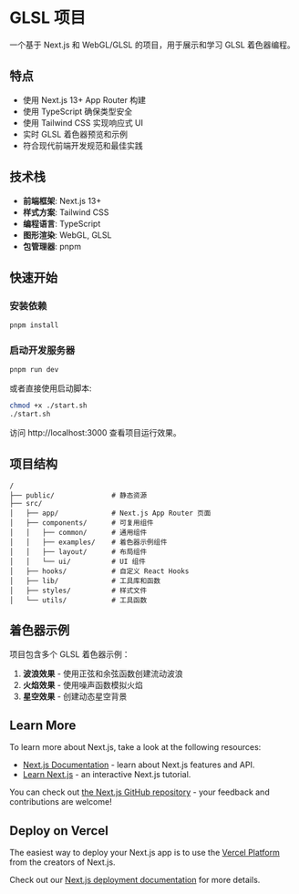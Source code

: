 # GLSL 项目

一个基于 Next.js 和 WebGL/GLSL 的项目，用于展示和学习 GLSL 着色器编程。

## 特点

- 使用 Next.js 13+ App Router 构建
- 使用 TypeScript 确保类型安全
- 使用 Tailwind CSS 实现响应式 UI
- 实时 GLSL 着色器预览和示例
- 符合现代前端开发规范和最佳实践

## 技术栈

- **前端框架**: Next.js 13+
- **样式方案**: Tailwind CSS
- **编程语言**: TypeScript
- **图形渲染**: WebGL, GLSL
- **包管理器**: pnpm

## 快速开始

### 安装依赖

```bash
pnpm install
```

### 启动开发服务器

```bash
pnpm run dev
```

或者直接使用启动脚本:

```bash
chmod +x ./start.sh
./start.sh
```

访问 http://localhost:3000 查看项目运行效果。

## 项目结构

```
/
├── public/              # 静态资源
├── src/
│   ├── app/             # Next.js App Router 页面
│   ├── components/      # 可复用组件
│   │   ├── common/      # 通用组件
│   │   ├── examples/    # 着色器示例组件
│   │   ├── layout/      # 布局组件
│   │   └── ui/          # UI 组件
│   ├── hooks/           # 自定义 React Hooks
│   ├── lib/             # 工具库和函数
│   ├── styles/          # 样式文件
│   └── utils/           # 工具函数
```

## 着色器示例

项目包含多个 GLSL 着色器示例：

1. **波浪效果** - 使用正弦和余弦函数创建流动波浪
2. **火焰效果** - 使用噪声函数模拟火焰
3. **星空效果** - 创建动态星空背景

## Learn More

To learn more about Next.js, take a look at the following resources:

- [Next.js Documentation](https://nextjs.org/docs) - learn about Next.js features and API.
- [Learn Next.js](https://nextjs.org/learn) - an interactive Next.js tutorial.

You can check out [the Next.js GitHub repository](https://github.com/vercel/next.js) - your feedback and contributions are welcome!

## Deploy on Vercel

The easiest way to deploy your Next.js app is to use the [Vercel Platform](https://vercel.com/new?utm_medium=default-template&filter=next.js&utm_source=create-next-app&utm_campaign=create-next-app-readme) from the creators of Next.js.

Check out our [Next.js deployment documentation](https://nextjs.org/docs/app/building-your-application/deploying) for more details.

